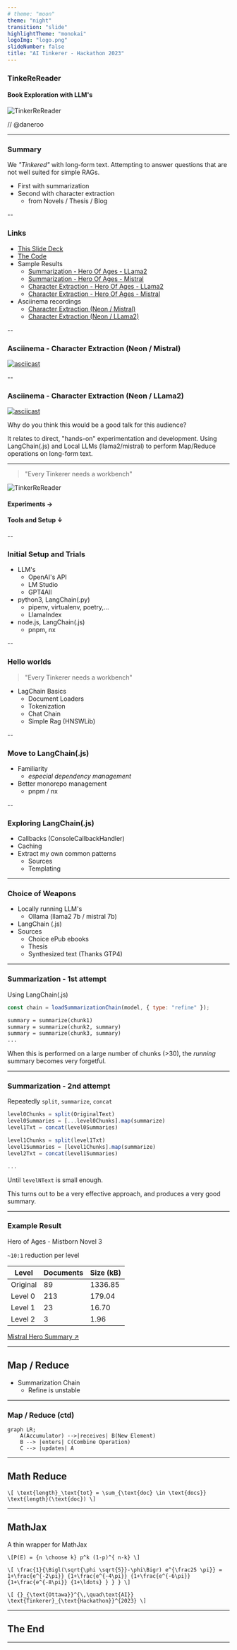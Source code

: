 ```yaml
---
# theme: "moon"
theme: "night"
transition: "slide"
highlightTheme: "monokai"
logoImg: "logo.png"
slideNumber: false
title: "AI Tinkerer - Hackathon 2023"
---
```


### TinkeReReader

#### Book Exploration with LLM's

![TinkerReReader](logo.png)

// @daneroo

---

### Summary

We _"Tinkered"_ with long-form text.
Attempting to answer questions that are not well suited for simple RAGs.

- First with summarization
- Second with character extraction
  - from Novels / Thesis / Blog

--

### Links

- [This Slide Deck](https://slides.ai-garden.v.imetrical.com/)
- [The Code](https://github.com/daneroo/ai-garden/tree/main/langchain-js-local-ollama)
- Sample Results
  - [Summarization - Hero Of Ages - LLama2](https://github.com/daneroo/ai-garden/blob/main/langchain-js-local-ollama/results/map-reduce-summary-llama2-hero.2023-11-23T20%3A40%3A19Z.md#level-3-summary)
  - [Summarization - Hero Of Ages - Mistral](https://github.com/daneroo/ai-garden/blob/main/langchain-js-local-ollama/results/map-reduce-summary-mistral-hero.2023-11-23T20%3A42%3A30Z.md#level-2-summary)
  - [Character Extraction - Hero Of Ages - LLama2](https://github.com/daneroo/ai-garden/blob/main/langchain-js-local-ollama/results/map-reduce-characters-llama2-hero.2023-11-26T06%3A03%3A11Z.md#level-2-character-summaries)
  - [Character Extraction - Hero Of Ages - Mistral](https://github.com/daneroo/ai-garden/blob/main/langchain-js-local-ollama/results/map-reduce-characters-mistral-hero.2023-11-26T06%3A01%3A11Z.md#elend-75-mentions---level-2-character-summary)
- Asciinema recordings
  - [Character Extraction (Neon / Mistral)](https://asciinema.org/a/FCyk9wohJVb6GAcFjqGSgKv9e)
  - [Character Extraction (Neon / LLama2)](https://asciinema.org/a/39KrddgNY2nkWJz2upwsh5lku)

--

### Asciinema - Character Extraction (Neon / Mistral)

[![asciicast](https://asciinema.org/a/FCyk9wohJVb6GAcFjqGSgKv9e.svg)](https://asciinema.org/a/FCyk9wohJVb6GAcFjqGSgKv9e)

--

### Asciinema - Character Extraction (Neon / LLama2)

[![asciicast](https://asciinema.org/a/39KrddgNY2nkWJz2upwsh5lku.svg)](https://asciinema.org/a/39KrddgNY2nkWJz2upwsh5lku)

Why do you think this would be a good talk for this audience?

It relates to direct, "hands-on" experimentation and development.
Using LangChain(.js) and Local LLMs (llama2/mistral) to perform Map/Reduce operations on long-form text.

---

> "Every Tinkerer needs a workbench"

<!-- image -->

![TinkerReReader](logo.png)

#### Experiments →

#### Tools and Setup ↓

--

### Initial Setup and Trials

- LLM's
  - OpenAI's API
  - LM Studio
  - GPT4All
- python3, LangChain(.py)
  - pipenv, virtualenv, poetry,...
  - LlamaIndex
- node.js, LangChain(.js)
  - pnpm, nx

--

### Hello worlds

> "Every Tinkerer needs a workbench"

- LagChain Basics
  - Document Loaders
  - Tokenization
  - Chat Chain
  - Simple Rag (HNSWLib)

--

### Move to LangChain(.js)

- Familiarity
  - _especial dependency management_
- Better monorepo management
  - pnpm / nx

--

### Exploring LangChain(.js)

- Callbacks (ConsoleCallbackHandler)
- Caching
- Extract my own common patterns
  - Sources
  - Templating

---

### Choice of Weapons

- Locally running LLM's
  - Ollama (llama2 7b / mistral 7b)
- LangChain (.js)
- Sources
  - Choice ePub ebooks
  - Thesis
  - Synthesized text (Thanks GTP4)

---

### Summarization - 1st attempt

Using LangChain(.js)

```js
const chain = loadSummarizationChain(model, { type: "refine" });
```

```txt
summary = summarize(chunk1)
summary = summarize(chunk2, summary)
summary = summarize(chunk3, summary)
...
```

When this is performed on a large number of chunks (>30), the _running_ summary becomes very forgetful.

---

### Summarization - 2nd attempt

Repeatedly `split`, `summarize`, `concat`

```js
level0Chunks = split(OriginalText)
level0Summaries = [...level0Chunks].map(summarize)
level1Txt = concat(level0Summaries)

level1Chunks = split(level1Txt)
level1Summaries = [level1Chunks].map(summarize)
level2Txt = concat(level1Summaries)

...
```

Until `levelNText` is small enough.

This turns out to be a very effective approach, and produces a very good summary.

---

### Example Result

Hero of Ages - Mistborn Novel 3

`~10:1` reduction per level

| Level    | Documents | Size (kB) |
| -------- | --------- | --------- |
| Original | 89        | 1336.85   |
| Level 0  | 213       | 179.04    |
| Level 1  | 23        | 16.70     |
| Level 2  | 3         | 1.96      |

<a href="https://github.com/daneroo/ai-garden/blob/main/langchain-js-local-ollama/results/map-reduce-summary-mistral-hero.2023-11-23T20%3A42%3A30Z.md#level-2-summary" target="_blank">Mistral Hero Summary ↗️</a>

---

## Map / Reduce

- Summarization Chain
  - Refine is unstable

---

<!-- .slide: data-background="#dddddd" -->

### Map / Reduce (ctd)

```mermaid
graph LR;
    A(Accumulator) -->|receives| B(New Element)
    B --> |enters| C(Combine Operation)
    C --> |updates| A
```

---

## Math Reduce

`\[
\text{length}_\text{tot} = \sum_{\text{doc} \in \text{docs}} \text{length}(\text{doc})
\]`

---

## MathJax

A thin wrapper for MathJax

`\[P(E) = {n \choose k} p^k (1-p)^{ n-k} \]`

`\[ \frac{1}{\Bigl(\sqrt{\phi \sqrt{5}}-\phi\Bigr) e^{\frac25 \pi}} = 1+\frac{e^{-2\pi}} {1+\frac{e^{-4\pi}} {1+\frac{e^{-6\pi}} {1+\frac{e^{-8\pi}} {1+\ldots} } } } \]`

`\[
{}_{\text{Ottawa}}^{\,\quad\text{AI}} \text{Tinkerer}_{\text{Hackathon}}^{2023}
\]`

---

## The End

---
